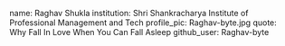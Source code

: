 name: Raghav Shukla
institution: Shri Shankracharya Institute of Professional Management and Tech
profile_pic: Raghav-byte.jpg
quote: Why Fall In Love When You Can Fall Asleep
github_user: Raghav-byte
